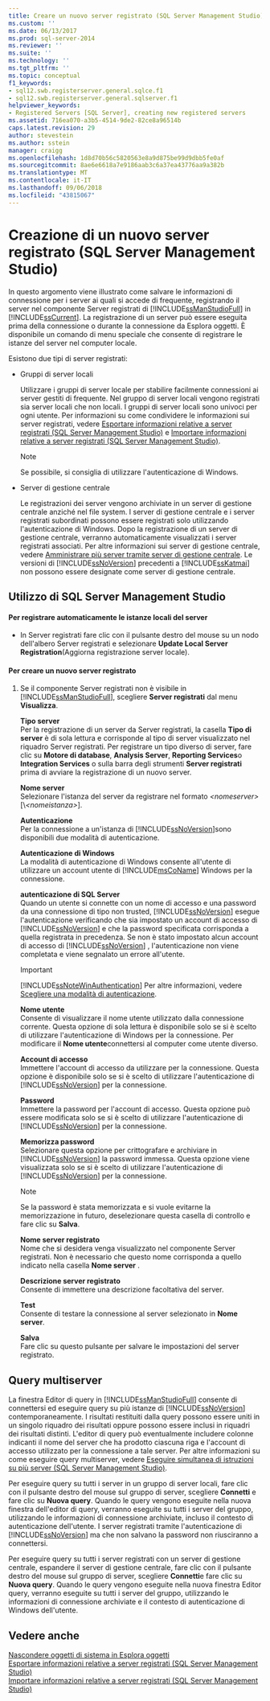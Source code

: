 ```yaml
---
title: Creare un nuovo server registrato (SQL Server Management Studio) | Microsoft Docs
ms.custom: ''
ms.date: 06/13/2017
ms.prod: sql-server-2014
ms.reviewer: ''
ms.suite: ''
ms.technology: ''
ms.tgt_pltfrm: ''
ms.topic: conceptual
f1_keywords:
- sql12.swb.registerserver.general.sqlce.f1
- sql12.swb.registerserver.general.sqlserver.f1
helpviewer_keywords:
- Registered Servers [SQL Server], creating new registered servers
ms.assetid: 716ea070-a3b5-4514-9de2-82ce8a96514b
caps.latest.revision: 29
author: stevestein
ms.author: sstein
manager: craigg
ms.openlocfilehash: 1d8d70b56c5820563e8a9d875be99d9dbb5fe0af
ms.sourcegitcommit: 8ae6e6618a7e9186aab3c6a37ea43776aa9a382b
ms.translationtype: MT
ms.contentlocale: it-IT
ms.lasthandoff: 09/06/2018
ms.locfileid: "43815067"
---
```

# <a name="create-a-new-registered-server-sql-server-management-studio"></a>Creazione di un nuovo server registrato (SQL Server Management Studio)
  In questo argomento viene illustrato come salvare le informazioni di connessione per i server ai quali si accede di frequente, registrando il server nel componente Server registrati di [!INCLUDE[ssManStudioFull](../../includes/ssmanstudiofull-md.md)] in [!INCLUDE[ssCurrent](../../includes/sscurrent-md.md)]. La registrazione di un server può essere eseguita prima della connessione o durante la connessione da Esplora oggetti. È disponibile un comando di menu speciale che consente di registrare le istanze del server nel computer locale.  
  
 Esistono due tipi di server registrati:  
  
-   Gruppi di server locali  
  
     Utilizzare i gruppi di server locale per stabilire facilmente connessioni ai server gestiti di frequente. Nel gruppo di server locali vengono registrati sia server locali che non locali. I gruppi di server locali sono univoci per ogni utente. Per informazioni su come condividere le informazioni sui server registrati, vedere [Esportare informazioni relative a server registrati &#40;SQL Server Management Studio&#41;](export-registered-server-information-sql-server-management-studio.md) e [Importare informazioni relative a server registrati &#40;SQL Server Management Studio&#41;](import-registered-server-information-sql-server-management-studio.md).  
  
    > [!NOTE]  
    >  Se possibile, si consiglia di utilizzare l'autenticazione di Windows.  
  
-   Server di gestione centrale  
  
     Le registrazioni dei server vengono archiviate in un server di gestione centrale anziché nel file system. I server di gestione centrale e i server registrati subordinati possono essere registrati solo utilizzando l'autenticazione di Windows. Dopo la registrazione di un server di gestione centrale, verranno automaticamente visualizzati i server registrati associati. Per altre informazioni sui server di gestione centrale, vedere [Amministrare più server tramite server di gestione centrale](../../relational-databases/administer-multiple-servers-using-central-management-servers.md). Le versioni di [!INCLUDE[ssNoVersion](../../includes/ssnoversion-md.md)] precedenti a [!INCLUDE[ssKatmai](../../includes/sskatmai-md.md)] non possono essere designate come server di gestione centrale.  
  
##  <a name="SSMSProcedure"></a> Utilizzo di SQL Server Management Studio  
  
#### <a name="to-automatically-register-the-local-server-instances"></a>Per registrare automaticamente le istanze locali del server  
  
-   In Server registrati fare clic con il pulsante destro del mouse su un nodo dell'albero Server registrati e selezionare **Update Local Server Registration**(Aggiorna registrazione server locale).  
  
#### <a name="to-create-a-new-registered-server"></a>Per creare un nuovo server registrato  
  
1.  Se il componente Server registrati non è visibile in [!INCLUDE[ssManStudioFull](../../includes/ssmanstudiofull-md.md)], scegliere **Server registrati** dal menu **Visualizza**.  
  
     **Tipo server**  
     Per la registrazione di un server da Server registrati, la casella **Tipo di server** è di sola lettura e corrisponde al tipo di server visualizzato nel riquadro Server registrati. Per registrare un tipo diverso di server, fare clic su **Motore di database**, **Analysis Server**, **Reporting Services**o **Integration Services** o sulla barra degli strumenti **Server registrati** prima di avviare la registrazione di un nuovo server.  
  
     **Nome server**  
     Selezionare l'istanza del server da registrare nel formato *\<nomeserver>*[\\*\<nomeistanza>*].  
  
     **Autenticazione**  
     Per la connessione a un'istanza di [!INCLUDE[ssNoVersion](../../includes/ssnoversion-md.md)]sono disponibili due modalità di autenticazione.  
  
     **Autenticazione di Windows**  
     La modalità di autenticazione di Windows consente all'utente di utilizzare un account utente di [!INCLUDE[msCoName](../../includes/msconame-md.md)] Windows per la connessione.  
  
     **autenticazione di SQL Server**  
     Quando un utente si connette con un nome di accesso e una password da una connessione di tipo non trusted, [!INCLUDE[ssNoVersion](../../includes/ssnoversion-md.md)] esegue l'autenticazione verificando che sia impostato un account di accesso di [!INCLUDE[ssNoVersion](../../includes/ssnoversion-md.md)] e che la password specificata corrisponda a quella registrata in precedenza. Se non è stato impostato alcun account di accesso di [!INCLUDE[ssNoVersion](../../includes/ssnoversion-md.md)] , l'autenticazione non viene completata e viene segnalato un errore all'utente.  
  
    > [!IMPORTANT]  
    >  [!INCLUDE[ssNoteWinAuthentication](../../includes/ssnotewinauthentication-md.md)] Per altre informazioni, vedere [Scegliere una modalità di autenticazione](../../relational-databases/security/choose-an-authentication-mode.md).  
  
     **Nome utente**  
     Consente di visualizzare il nome utente utilizzato dalla connessione corrente. Questa opzione di sola lettura è disponibile solo se si è scelto di utilizzare l'autenticazione di Windows per la connessione. Per modificare il **Nome utente**connettersi al computer come utente diverso.  
  
     **Account di accesso**  
     Immettere l'account di accesso da utilizzare per la connessione. Questa opzione è disponibile solo se si è scelto di utilizzare l'autenticazione di [!INCLUDE[ssNoVersion](../../includes/ssnoversion-md.md)] per la connessione.  
  
     **Password**  
     Immettere la password per l'account di accesso. Questa opzione può essere modificata solo se si è scelto di utilizzare l'autenticazione di [!INCLUDE[ssNoVersion](../../includes/ssnoversion-md.md)] per la connessione.  
  
     **Memorizza password**  
     Selezionare questa opzione per crittografare e archiviare in [!INCLUDE[ssNoVersion](../../includes/ssnoversion-md.md)] la password immessa. Questa opzione viene visualizzata solo se si è scelto di utilizzare l'autenticazione di [!INCLUDE[ssNoVersion](../../includes/ssnoversion-md.md)] per la connessione.  
  
    > [!NOTE]  
    >  Se la password è stata memorizzata e si vuole evitarne la memorizzazione in futuro, deselezionare questa casella di controllo e fare clic su **Salva**.  
  
     **Nome server registrato**  
     Nome che si desidera venga visualizzato nel componente Server registrati. Non è necessario che questo nome corrisponda a quello indicato nella casella **Nome server** .  
  
     **Descrizione server registrato**  
     Consente di immettere una descrizione facoltativa del server.  
  
     **Test**  
     Consente di testare la connessione al server selezionato in **Nome server**.  
  
     **Salva**  
     Fare clic su questo pulsante per salvare le impostazioni del server registrato.  
  
## <a name="multiserver-queries"></a>Query multiserver  
 La finestra Editor di query in [!INCLUDE[ssManStudioFull](../../includes/ssmanstudiofull-md.md)] consente di connettersi ed eseguire query su più istanze di [!INCLUDE[ssNoVersion](../../includes/ssnoversion-md.md)] contemporaneamente. I risultati restituiti dalla query possono essere uniti in un singolo riquadro dei risultati oppure possono essere inclusi in riquadri dei risultati distinti. L'editor di query può eventualmente includere colonne indicanti il nome del server che ha prodotto ciascuna riga e l'account di accesso utilizzato per la connessione a tale server. Per altre informazioni su come eseguire query multiserver, vedere [Eseguire simultanea di istruzioni su più server &#40;SQL Server Management Studio&#41;](execute-statements-against-multiple-servers-simultaneously.md).  
  
 Per eseguire query su tutti i server in un gruppo di server locali, fare clic con il pulsante destro del mouse sul gruppo di server, scegliere **Connetti** e fare clic su **Nuova query**. Quando le query vengono eseguite nella nuova finestra dell'editor di query, verranno eseguite su tutti i server del gruppo, utilizzando le informazioni di connessione archiviate, incluso il contesto di autenticazione dell'utente. I server registrati tramite l'autenticazione di [!INCLUDE[ssNoVersion](../../includes/ssnoversion-md.md)] ma che non salvano la password non riusciranno a connettersi.  
  
 Per eseguire query su tutti i server registrati con un server di gestione centrale, espandere il server di gestione centrale, fare clic con il pulsante destro del mouse sul gruppo di server, scegliere **Connetti**e fare clic su **Nuova query**. Quando le query vengono eseguite nella nuova finestra Editor query, verranno eseguite su tutti i server del gruppo, utilizzando le informazioni di connessione archiviate e il contesto di autenticazione di Windows dell'utente.  
  
## <a name="see-also"></a>Vedere anche  
 [Nascondere oggetti di sistema in Esplora oggetti](../object/hide-system-objects-in-object-explorer.md)   
 [Esportare informazioni relative a server registrati &#40;SQL Server Management Studio&#41;](export-registered-server-information-sql-server-management-studio.md)   
 [Importare informazioni relative a server registrati &#40;SQL Server Management Studio&#41;](import-registered-server-information-sql-server-management-studio.md)  
  
  
